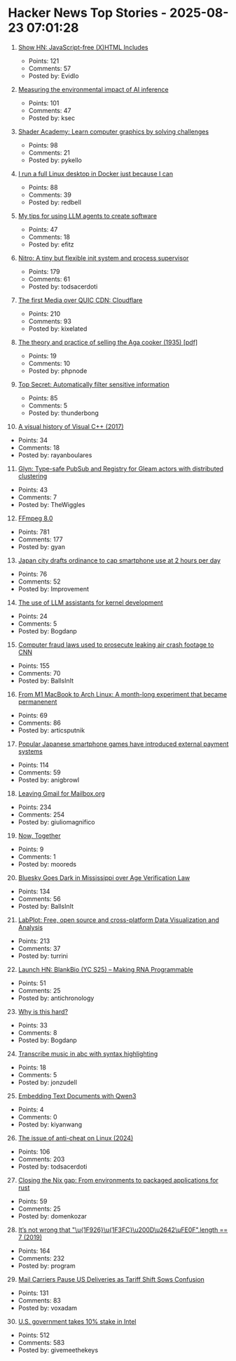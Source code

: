 # Hacker News Top Stories - 2025-08-23 07:01:28

1. [Show HN: JavaScript-free (X)HTML Includes](https://github.com/Evidlo/xsl-website)
   - Points: 121
   - Comments: 57
   - Posted by: Evidlo

2. [Measuring the environmental impact of AI inference](https://arstechnica.com/ai/2025/08/google-says-it-dropped-the-energy-cost-of-ai-queries-by-33x-in-one-year/)
   - Points: 101
   - Comments: 47
   - Posted by: ksec

3. [Shader Academy: Learn computer graphics by solving challenges](https://shaderacademy.com/)
   - Points: 98
   - Comments: 21
   - Posted by: pykello

4. [I run a full Linux desktop in Docker just because I can](https://www.howtogeek.com/i-run-a-full-linux-desktop-in-docker-just-because-i-can/)
   - Points: 88
   - Comments: 39
   - Posted by: redbell

5. [My tips for using LLM agents to create software](https://efitz-thoughts.blogspot.com/2025/08/my-experience-creating-software-with_22.html)
   - Points: 47
   - Comments: 18
   - Posted by: efitz

6. [Nitro: A tiny but flexible init system and process supervisor](https://git.vuxu.org/nitro/about/)
   - Points: 179
   - Comments: 61
   - Posted by: todsacerdoti

7. [The first Media over QUIC CDN: Cloudflare](https://moq.dev/blog/first-cdn/)
   - Points: 210
   - Comments: 93
   - Posted by: kixelated

8. [The theory and practice of selling the Aga cooker (1935) [pdf]](https://comeadwithus.wordpress.com/wp-content/uploads/2012/08/the-theory-and-practice-of-selling-the-aga-cooker.pdf)
   - Points: 19
   - Comments: 10
   - Posted by: phpnode

9. [Top Secret: Automatically filter sensitive information](https://thoughtbot.com/blog/top-secret)
   - Points: 85
   - Comments: 5
   - Posted by: thunderbong

10. [A visual history of Visual C++ (2017)](http://www.malsmith.net/blog/visual-c-visual-history/)
   - Points: 34
   - Comments: 18
   - Posted by: rayanboulares

11. [Glyn: Type-safe PubSub and Registry for Gleam actors with distributed clustering](https://github.com/mbuhot/glyn)
   - Points: 43
   - Comments: 7
   - Posted by: TheWiggles

12. [FFmpeg 8.0](https://ffmpeg.org/index.html#pr8.0)
   - Points: 781
   - Comments: 177
   - Posted by: gyan

13. [Japan city drafts ordinance to cap smartphone use at 2 hours per day](https://english.kyodonews.net/articles/-/59582)
   - Points: 76
   - Comments: 52
   - Posted by: Improvement

14. [The use of LLM assistants for kernel development](https://lwn.net/Articles/1032612/)
   - Points: 24
   - Comments: 5
   - Posted by: Bogdanp

15. [Computer fraud laws used to prosecute leaking air crash footage to CNN](https://www.techdirt.com/2025/08/22/investigators-used-terrible-computer-fraud-laws-to-ensure-people-were-punished-for-leaking-air-crash-footage-to-cnn/)
   - Points: 155
   - Comments: 70
   - Posted by: BallsInIt

16. [From M1 MacBook to Arch Linux: A month-long experiment that became permanenent](https://www.ssp.sh/blog/macbook-to-arch-linux-omarchy/)
   - Points: 69
   - Comments: 86
   - Posted by: articsputnik

17. [Popular Japanese smartphone games have introduced external payment systems](https://english.kyodonews.net/articles/-/59689)
   - Points: 114
   - Comments: 59
   - Posted by: anigbrowl

18. [Leaving Gmail for Mailbox.org](https://giuliomagnifico.blog/post/2025-08-18-leaving-gmail/)
   - Points: 234
   - Comments: 254
   - Posted by: giuliomagnifico

19. [Now, Together](https://natashajaffe.substack.com/p/now-together)
   - Points: 9
   - Comments: 1
   - Posted by: mooreds

20. [Bluesky Goes Dark in Mississippi over Age Verification Law](https://www.wired.com/story/bluesky-goes-dark-in-mississippi-age-verification/)
   - Points: 134
   - Comments: 56
   - Posted by: BallsInIt

21. [LabPlot: Free, open source and cross-platform Data Visualization and Analysis](https://labplot.org/)
   - Points: 213
   - Comments: 37
   - Posted by: turrini

22. [Launch HN: BlankBio (YC S25) – Making RNA Programmable](undefined)
   - Points: 51
   - Comments: 25
   - Posted by: antichronology

23. [Why is this hard?](https://programmersstone.blog/posts/why-is-this-hard/)
   - Points: 33
   - Comments: 8
   - Posted by: Bogdanp

24. [Transcribe music in abc with syntax highlighting](https://fugue-state.io/app?project=24024aab-22f1-43cc-abef-c1647cc59597)
   - Points: 18
   - Comments: 5
   - Posted by: jonzudell

25. [Embedding Text Documents with Qwen3](https://www.daft.ai/blog/embedding-millions-of-text-documents-with-qwen3)
   - Points: 4
   - Comments: 0
   - Posted by: kiyanwang

26. [The issue of anti-cheat on Linux (2024)](https://tulach.cc/the-issue-of-anti-cheat-on-linux/)
   - Points: 106
   - Comments: 203
   - Posted by: todsacerdoti

27. [Closing the Nix gap: From environments to packaged applications for rust](https://devenv.sh/blog/2025/08/22/closing-the-nix-gap-from-environments-to-packaged-applications-for-rust/)
   - Points: 59
   - Comments: 25
   - Posted by: domenkozar

28. [It’s not wrong that "\u{1F926}\u{1F3FC}\u200D\u2642\uFE0F".length == 7 (2019)](https://hsivonen.fi/string-length/)
   - Points: 164
   - Comments: 232
   - Posted by: program

29. [Mail Carriers Pause US Deliveries as Tariff Shift Sows Confusion](https://www.bloomberg.com/news/articles/2025-08-21/global-mail-services-halt-us-deliveries-ahead-of-de-minimis-end)
   - Points: 131
   - Comments: 83
   - Posted by: voxadam

30. [U.S. government takes 10% stake in Intel](https://www.cnbc.com/2025/08/22/intel-goverment-equity-stake.html)
   - Points: 512
   - Comments: 583
   - Posted by: givemeethekeys

